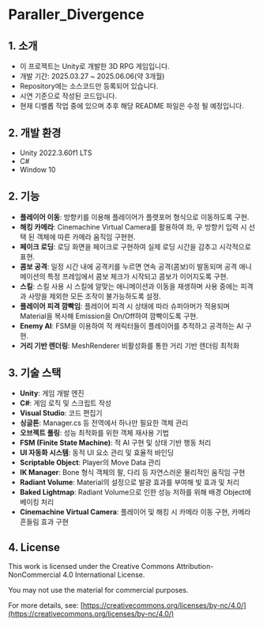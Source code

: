 # Paraller_Divergence

## 1. 소개

- 이 프로젝트는 Unity로 개발한 3D RPG 게임입니다.
- 개발 기간: 2025.03.27 ~ 2025.06.06(약 3개월)
- Repository에는 소스코드만 등록되어 있습니다.
- 시연 기준으로 작성된 코드입니다.
- 현재 디벨롭 작업 중에 있으며 추후 해당 README 파일은 수정 될 예정입니다.

## 2. 개발 환경

- Unity 2022.3.60f1 LTS
- C#
- Window 10

## 2. 기능

- **플레이어 이동**: 방향키를 이용해 플레이어가 플랫포머 형식으로 이동하도록 구현.
- **해킹 카메라**: Cinemachine Virtual Camera를 활용하여 좌, 우 방향키 입력 시 선택 된 객체에 따른 카메라 움직임 구현현.
- **페이크 로딩**: 로딩 화면을 페이크로 구현하여 실제 로딩 시간을 감추고 시각적으로 표현.
- **콤보 공격**: 일정 시간 내에 공격키를 누르면 연속 공격(콤보)이 발동되며 공격 애니메이션의 특정 프레임에서 콤보 체크가 시작되고 콤보가 이어지도록 구현.
- **스킬**: 스킬 사용 시 스킬에 알맞는 애니메이션과 이동을 재생하며 사용 중에는 피격과 사망을 제외한 모든 조작이 불가능하도록 설정.
- **플레이어 피격 깜빡임**: 플레이어 피격 시 상태에 따라 슈퍼아머가 적용되며 Material을 복사해 Emission을 On/Off하여 깜빡이도록 구현.
- **Enemy AI**: FSM을 이용하여 적 캐릭터들이 플레이어를 추적하고 공격하는 AI 구현.
- **거리 기반 렌더링**: MeshRenderer 비활성화를 통한 거리 기반 렌더링 최적화

## 3. 기술 스택

- **Unity**: 게임 개발 엔진
- **C#**: 게임 로직 및 스크립트 작성
- **Visual Studio**: 코드 편집기
- **싱글톤**: Manager.cs 등 전역에서 하나만 필요한 객체 관리
- **오브젝트 풀링**: 성능 최적화를 위한 객체 재사용 기법
- **FSM (Finite State Machine)**: 적 AI 구현 및 상태 기반 행동 처리
- **UI 자동화 시스템**: 동적 UI 요소 관리 및 효율적 바인딩
- **Scriptable Object**: Player의 Move Data 관리
- **IK Manager**: Bone 형식 객체의 팔, 다리 등 자연스러운 물리적인 움직임 구현
- **Radiant Volume**: Material의 설정으로 발광 효과를 부여해 빛 효과 및 처리
- **Baked Lightmap**: Radiant Volume으로 인한 성능 저하를 위해 배경 Object에 베이킹 처리
- **Cinemachine Virtual Camera**: 플레이어 및 해킹 시 카메라 이동 구현, 카메라 흔들림 효과 구현

## 4. License

This work is licensed under the Creative Commons Attribution-NonCommercial 4.0 International License. 

You may not use the material for commercial purposes. 

For more details, see: [https://creativecommons.org/licenses/by-nc/4.0/](https://creativecommons.org/licenses/by-nc/4.0/)
